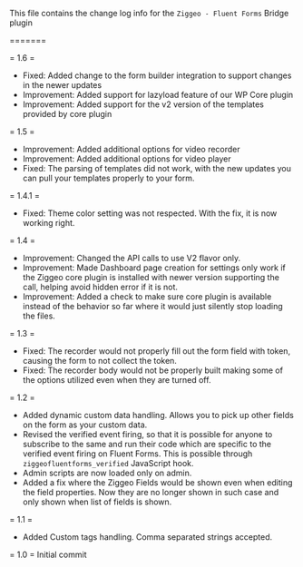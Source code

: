 This file contains the change log info for the `Ziggeo - Fluent Forms` Bridge plugin


=======

= 1.6 =
* Fixed: Added change to the form builder integration to support changes in the newer updates
* Improvement: Added support for lazyload feature of our WP Core plugin
* Improvement: Added support for the v2 version of the templates provided by core plugin

= 1.5 =
* Improvement: Added additional options for video recorder
* Improvement: Added additional options for video player
* Fixed: The parsing of templates did not work, with the new updates you can pull your templates properly to your form.

= 1.4.1 =
* Fixed: Theme color setting was not respected. With the fix, it is now working right.

= 1.4 =
* Improvement: Changed the API calls to use V2 flavor only.
* Improvement: Made Dashboard page creation for settings only work if the Ziggeo core plugin is installed with newer version supporting the call, helping avoid hidden error if it is not.
* Improvement: Added a check to make sure core plugin is available instead of the behavior so far where it would just silently stop loading the files.

= 1.3 =
* Fixed: The recorder would not properly fill out the form field with token, causing the form to not collect the token.
* Fixed: The recorder body would not be properly built making some of the options utilized even when they are turned off.

= 1.2 =
* Added dynamic custom data handling. Allows you to pick up other fields on the form as your custom data.
* Revised the verified event firing, so that it is possible for anyone to subscribe to the same and run their code which are specific to the verified event firing on Fluent Forms. This is possible through `ziggeofluentforms_verified` JavaScript hook.
* Admin scripts are now loaded only on admin.
* Added a fix where the Ziggeo Fields would be shown even when editing the field properties. Now they are no longer shown in such case and only shown when list of fields is shown.

= 1.1 =
* Added Custom tags handling. Comma separated strings accepted.

= 1.0 =
Initial commit